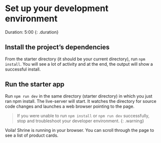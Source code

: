 <!--docs:
title: "1. Set up your development environment"
layout: landing
section: codelab
path: /codelab/1-setup/
-->

<!--
This is a simplified version of Building Beautiful Sites with MDC web
edited for a non-technical audience
-->

<link rel="stylesheet" href="css/codelab.css" />

# Set up your development environment

Duration: 5:00
{: .duration}


## Install the project’s dependencies

From the starter directory (it should be your current directory), run `npm install`. You will see a lot of activity and at the end, the output will show a successful install.

## Run the starter app

Run `npm run dev` in the same directory (starter directory) in which you just ran npm install. The live-server will start. It watches the directory for source code changes and launches a web browser pointing to the page.

> If you were unable to run `npm install` or `npm run dev` successfully, stop and troubleshoot your developer environment.
{: .warning}

Voila! Shrine is running in your browser. You can scroll through the page to see a list of product cards.
